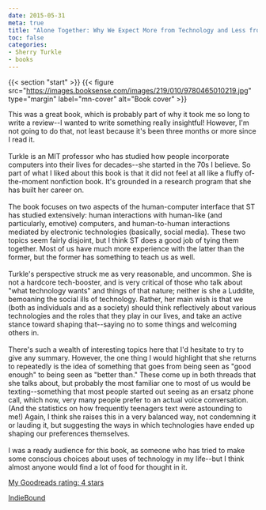 ```yaml
---
date: 2015-05-31
meta: true
title: "Alone Together: Why We Expect More from Technology and Less from Each Other"
toc: false
categories:
- Sherry Turkle
- books
---
```


{{< section "start" >}}
{{< figure src="https://images.booksense.com/images/219/010/9780465010219.jpg" type="margin" label="mn-cover" alt="Book cover" >}}

This was a great book, which is probably part of why it took me so long to write a review--I wanted to write something really insightful! However, I'm not going to do that, not least because it's been three months or more since I read it. <br /><br />Turkle is an MIT professor who has studied how people incorporate computers into their lives for decades--she started in the 70s I believe. So part of what I liked about this book is that it did not feel at all like a fluffy of-the-moment nonfiction book. It's grounded in a research program that she has built her career on.<br /><br />The book focuses on two aspects of the human-computer interface that ST has studied extensively: human interactions with human-like (and particularly, emotive) computers, and human-to-human interactions mediated by electronic technologies (basically, social media). These two topics seem fairly disjoint, but I think ST does a good job of tying them together. Most of us have much more experience with the latter than the former, but the former has something to teach us as well. <br /><br />Turkle's perspective struck me as very reasonable, and uncommon. She is not a hardcore tech-booster, and is very critical of those who talk about "what technology wants" and things of that nature; neither is she a Luddite, bemoaning the social ills of technology. Rather, her main wish is that we (both as individuals and as a society) should think reflectively about various technologies and the roles that they play in our lives, and take an active stance toward shaping that--saying no to some things and welcoming others in.<br /><br />There's such a wealth of interesting topics here that I'd hesitate to try to give any summary. However, the one thing I would highlight that she returns to repeatedly is the idea of something that goes from being seen as "good enough" to being seen as "better than." These come up in both threads that she talks about, but probably the most familiar one to most of us would be texting--something that most people started out seeing as an ersatz phone call, which now, very many people prefer to an actual voice conversation. (And the statistics on how frequently teenagers text were astounding to me!) Again, I think she raises this in a very balanced way, not condemning it or lauding it, but suggesting the ways in which technologies have ended up shaping our preferences themselves.<br /><br />I was a ready audience for this book, as someone who has tried to make some conscious choices about uses of technology in my life--but I think almost anyone would find a lot of food for thought in it.

[My Goodreads rating: 4 stars](https://www.goodreads.com/review/show/1272083302)  

[IndieBound](https://www.indiebound.org/book/9780465010219)
